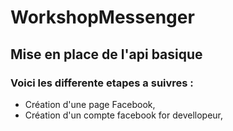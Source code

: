 # WorkshopMessenger
## Mise en place de l'api basique
### Voici les differente etapes a suivres :
- Création d'une page Facebook,
- Création d'un compte facebook for devellopeur,

